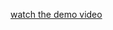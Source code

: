 [watch the demo video](https://drive.google.com/file/d/1EBLGCo6sZgAgbNB-gmB9fTTGgWUuD6rD/view?usp=drivesdk)

